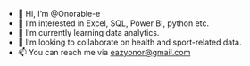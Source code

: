 - 👋 Hi, I’m @Onorable-e
- 👀 I’m interested in Excel, SQL, Power BI, python etc.
- 🌱 I’m currently learning data analytics. 
- 💞️ I’m looking to collaborate on health and sport-related data.
- 📫 You can reach me via eazyonor@gmail.com

<!---
Onorable-e/Onorable-e is a ✨ special ✨ repository because its `README.md` (this file) appears on your GitHub profile.
You can click the Preview link to take a look at your changes.
--->
